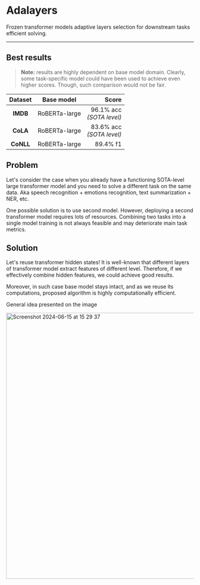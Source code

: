 # Adalayers

Frozen transformer models adaptive layers selection
for downstream tasks efficient solving.

---

## Best results

> **Note:** results are highly dependent on base model domain.
> Clearly, some task-specific model could have been used to
> achieve even higher scores. Though, such
> comparison would not be fair.

| **Dataset** | **Base model** | **Score** |
|:-----------:|:--------------:|---------:|
| **IMDB**        | RoBERTa-large  | 96.1% acc <br>*(SOTA level)* |
| **CoLA**        | RoBERTa-large  | 83.6% acc <br>*(SOTA level)* |
| **CoNLL**       | RoBERTa-large  | 89.4% f1  |

## Problem

Let's consider the case when you already have a functioning SOTA-level large
transformer model and you need to solve a different task on the same data.
Aka speech recognition + emotions recognition, text summarization + NER, etc.

One possible solution is to use second model.
However, deploying a second transformer model requires lots of resources.
Combining two tasks into a single model training is not always feasible and may
deteriorate main task metrics.

## Solution

Let's reuse transformer hidden states! It is well-known that different
layers of transformer model extract features of different level. Therefore,
if we effectively combine hidden features, we could achieve good results.

Moreover, in such case base model stays intact, and as we reuse its computations,
proposed algorithm is highly computationally efficient.

General idea presented on the image

<img width="712" alt="Screenshot 2024-06-15 at 15 29 37" src="https://github.com/alexdremov/adalayers/assets/25539425/abbddae1-ba58-46cc-ad9a-672d38dca68f">

